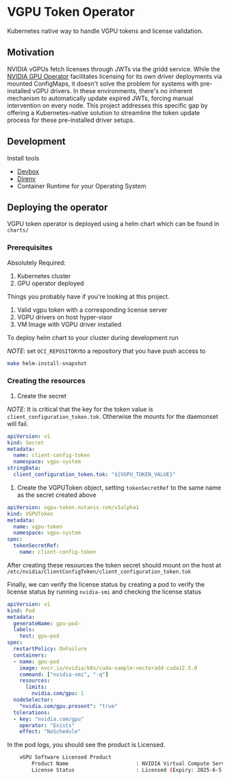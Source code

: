 <!--
 Copyright 2025 Nutanix. All rights reserved.
 SPDX-License-Identifier: Apache-2.0
 -->

# VGPU Token Operator

Kubernetes native way to handle VGPU tokens and license validation.

## Motivation

NVIDIA vGPUs fetch licenses through JWTs via the gridd service.
While the [NVIDIA GPU Operator](https://github.com/NVIDIA/gpu-operator/) facilitates licensing for its own driver deployments via mounted ConfigMaps, it doesn't solve the problem for systems with pre-installed vGPU drivers.
In these environments, there's no inherent mechanism to automatically update expired JWTs, forcing manual intervention on every node. This project addresses this specific gap by offering a Kubernetes-native solution to streamline the token update process for these pre-installed driver setups.

## Development

Install tools

- [Devbox](https://github.com/jetpack-io/devbox?tab=readme-ov-file#installing-devbox)
- [Direnv](https://direnv.net/docs/installation.html)
- Container Runtime for your Operating System

## Deploying the operator

VGPU token operator is deployed using a helm chart which can be found in `charts/`

### Prerequisites

Absolutely Required:

1. Kubernetes cluster
1. GPU operator deployed

Things you probably have if you're looking at this project.

1. Valid vgpu token with a corresponding license server
1. VGPU drivers on host hyper-visor
1. VM Image with VGPU driver installed

To deploy helm chart to your cluster during development run

_NOTE_: set `OCI_REPOSITORY`to a repository that you have push access to

```bash
make helm-install-snapshot
```

### Creating the resources

1. Create the secret

_NOTE_: It is critical that the key for the token value is `client_configuration_token.tok`. Otherwise the mounts for the daemonset will fail.

```yaml
apiVersion: v1
kind: Secret
metadata:
  name: client-config-token
  namespace: vgpu-system
stringData:
  client_configuration_token.tok: "${VGPU_TOKEN_VALUE}"
```

1. Create the VGPUToken object, setting `tokenSecretRef` to the same name as the secret created above

```yaml
apiVersion: vgpu-token.nutanix.com/v1alpha1
kind: VGPUToken
metadata:
  name: vgpu-token
  namespace: vgpu-system
spec:
  tokenSecretRef:
    name: client-config-token

```

After creating these resources the token secret should mount on the host at `/etc/nvidia/ClientConfigToken/client_configuration_token.tok`

Finally, we can verify the license status by creating a pod to verify the license status by running `nvidia-smi` and checking the license status

```yaml
apiVersion: v1
kind: Pod
metadata:
  generateName: gpu-pod-
  labels:
    test: gpu-pod
spec:
  restartPolicy: OnFailure
  containers:
  - name: gpu-pod
    image: nvcr.io/nvidia/k8s/cuda-sample:vectoradd-cuda12.5.0
    command: ["nvidia-smi", "-q"]
    resources:
      limits:
        nvidia.com/gpu: 1
  nodeSelector:
    "nvidia.com/gpu.present": "true"
  tolerations:
  - key: "nvidia.com/gpu"
    operator: "Exists"
    effect: "NoSchedule"
```

In the pod logs, you should see the product is Licensed.

```bash
    vGPU Software Licensed Product
        Product Name                      : NVIDIA Virtual Compute Server
        License Status                    : Licensed (Expiry: 2025-6-5 15:22:24 GMT)
```
